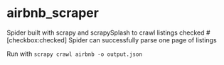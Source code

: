 # airbnb_scraper

Spider built with scrapy and scrapySplash to crawl listings
checked # [checkbox:checked] Spider can successfully parse one page of listings

Run with ```scrapy crawl airbnb -o output.json```